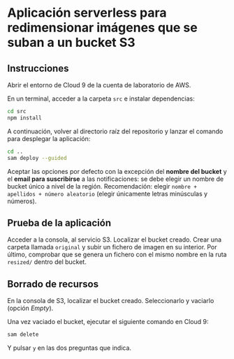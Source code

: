 # Aplicación serverless para redimensionar imágenes que se suban a un bucket S3

## Instrucciones
Abrir el entorno de Cloud 9 de la cuenta de laboratorio de AWS.

En un terminal, acceder a la carpeta `src` e instalar dependencias:
```bash
cd src
npm install
```

A continuación, volver al directorio raíz del repositorio y lanzar el comando para desplegar la aplicación:
```bash
cd ..
sam deploy --guided
```

Aceptar las opciones por defecto con la excepción del __nombre del bucket__ y el __email para suscribirse__ a las notificaciones: se debe elegir un nombre de bucket único a nivel de la región. Recomendación: elegir `nombre + apellidos + número aleatorio` (elegir únicamente letras minúsculas y números).

## Prueba de la aplicación
Acceder a la consola, al servicio S3. Localizar el bucket creado. Crear una carpeta llamada `original` y subir un fichero de imagen en su interior. Por último, comprobar que se genera un fichero con el mismo nombre en la ruta `resized/` dentro del bucket.

## Borrado de recursos
En la consola de S3, localizar el bucket creado. Seleccionarlo y vaciarlo (opción _Empty_).

Una vez vaciado el bucket, ejecutar el siguiente comando en Cloud 9:
```bash
sam delete
```

Y pulsar `y` en las dos preguntas que indica.
